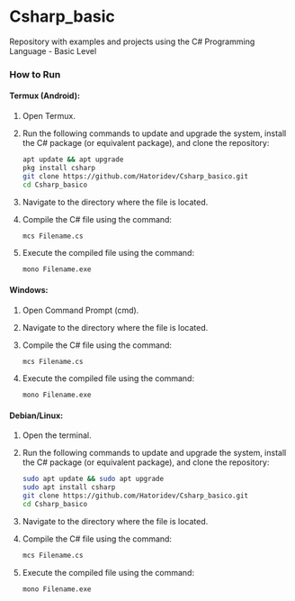 # Csharp_basic

Repository with examples and projects using the C# Programming Language - Basic Level

### How to Run

#### Termux (Android):
1. Open Termux.
2. Run the following commands to update and upgrade the system, install the C# package (or equivalent package), and clone the repository:
   ```bash
   apt update && apt upgrade
   pkg install csharp
   git clone https://github.com/Hatoridev/Csharp_basico.git
   cd Csharp_basico
   ```

3. Navigate to the directory where the file is located.
4. Compile the C# file using the command:
   ```bash
   mcs Filename.cs
   ```

5. Execute the compiled file using the command:
   ```bash
   mono Filename.exe
   ```

#### Windows:
1. Open Command Prompt (cmd).
2. Navigate to the directory where the file is located.
3. Compile the C# file using the command:
   ```bash
   mcs Filename.cs
   ```

4. Execute the compiled file using the command:
   ```bash
   mono Filename.exe
   ```

#### Debian/Linux:
1. Open the terminal.
2. Run the following commands to update and upgrade the system, install the C# package (or equivalent package), and clone the repository:
   ```bash
   sudo apt update && sudo apt upgrade
   sudo apt install csharp
   git clone https://github.com/Hatoridev/Csharp_basico.git
   cd Csharp_basico
   ```

3. Navigate to the directory where the file is located.
4. Compile the C# file using the command:
   ```bash
   mcs Filename.cs
   ```

5. Execute the compiled file using the command:
   ```bash
   mono Filename.exe
   ```
